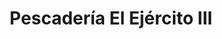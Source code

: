 ---
title: "Pescadería El Ejército III"
url: /catia-la-mar/pescaderia-el-ejercito-iii/
shop: marisco
---